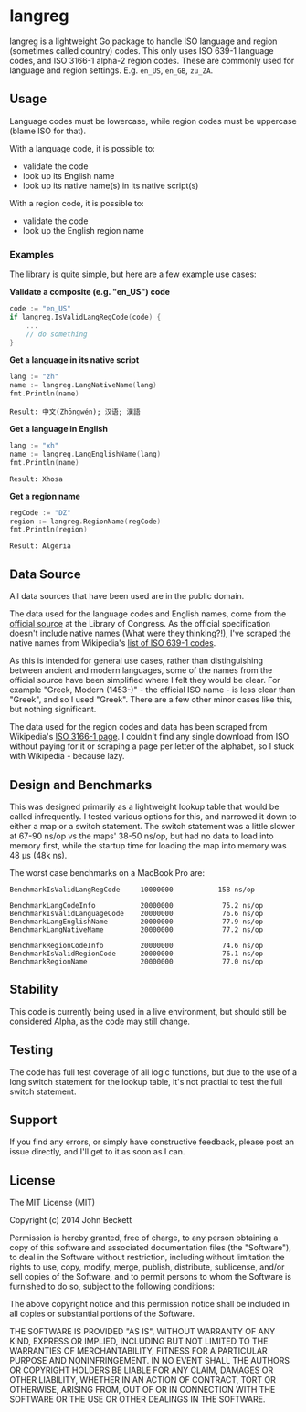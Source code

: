 langreg
=====

langreg is a lightweight Go package to handle ISO language and region (sometimes called country) codes. This only uses ISO 639-1 language codes, and ISO 3166-1 alpha-2 region codes.  These are commonly used for language and region settings.  E.g. `en_US`, `en_GB`, `zu_ZA`.

## Usage

Language codes must be lowercase, while region codes must be uppercase (blame ISO for that).

With a language code, it is possible to:
- validate the code
- look up its English name
- look up its native name(s) in its native script(s)

With a region code, it is possible to:
- validate the code
- look up the English region name

### Examples

The library is quite simple, but here are a few example use cases:

**Validate a composite (e.g. "en_US") code**
```go
code := "en_US"
if langreg.IsValidLangRegCode(code) {
	...
	// do something
}
```

**Get a language in its native script**
```go
lang := "zh"
name := langreg.LangNativeName(lang)
fmt.Println(name)
```

```Result: 中文(Zhōngwén); 汉语; 漢語```

**Get a language in English**
```go
lang := "xh"
name := langreg.LangEnglishName(lang)
fmt.Println(name)
```

```Result: Xhosa```

**Get a region name**
```go
regCode := "DZ"
region := langreg.RegionName(regCode)
fmt.Println(region)
```

```Result: Algeria```


## Data Source

All data sources that have been used are in the public domain.

The data used for the language codes and English names, come from the [official source](http://loc.gov/standards/iso639-2/ISO-639-2_utf-8.txt) at the Library of Congress.  As the official specification doesn't include native names (What were they thinking?!), I've scraped the native names from Wikipedia's [list of ISO 639-1 codes](http://en.wikipedia.org/wiki/List_of_ISO_639-1_codes).

As this is intended for general use cases, rather than distinguishing between ancient and modern languages, some of the names from the official source have been simplified where I felt they would be clear.  For example "Greek, Modern (1453-)" - the official ISO name - is less clear than "Greek", and so I used "Greek".  There are a few other minor cases like this, but nothing significant.

The data used for the region codes and data has been scraped from Wikipedia's [ISO 3166-1 page](http://en.wikipedia.org/wiki/ISO_3166-1). I couldn't find any single download from ISO without paying for it or scraping a page per letter of the alphabet, so I stuck with Wikipedia - because lazy.

## Design and Benchmarks

This was designed primarily as a lightweight lookup table that would be called infrequently.  I tested various options for this, and narrowed it down to either a map or a switch statement.  The switch statement was a little slower at 67-90 ns/op vs the maps' 38-50 ns/op, but had no data to load into memory first, while the startup time for loading the map into memory was 48 µs (48k ns).

The worst case benchmarks on a MacBook Pro are:
```
BenchmarkIsValidLangRegCode		10000000	       158 ns/op

BenchmarkLangCodeInfo			20000000	        75.2 ns/op
BenchmarkIsValidLanguageCode	20000000	        76.6 ns/op
BenchmarkLangEnglishName		20000000	        77.9 ns/op
BenchmarkLangNativeName			20000000	        77.2 ns/op

BenchmarkRegionCodeInfo			20000000	        74.6 ns/op
BenchmarkIsValidRegionCode		20000000	        76.1 ns/op
BenchmarkRegionName				20000000	        77.0 ns/op
```

## Stability

This code is currently being used in a live environment, but should still be considered Alpha, as the code may still change.

## Testing

The code has full test coverage of all logic functions, but due to the use of a long switch statement for the lookup table, it's not practial to test the full switch statement.

## Support

If you find any errors, or simply have constructive feedback, please post an issue directly, and I'll get to it as soon as I can.

## License

The MIT License (MIT)

Copyright (c) 2014 John Beckett

Permission is hereby granted, free of charge, to any person obtaining a copy
of this software and associated documentation files (the "Software"), to deal
in the Software without restriction, including without limitation the rights
to use, copy, modify, merge, publish, distribute, sublicense, and/or sell
copies of the Software, and to permit persons to whom the Software is
furnished to do so, subject to the following conditions:

The above copyright notice and this permission notice shall be included in all
copies or substantial portions of the Software.

THE SOFTWARE IS PROVIDED "AS IS", WITHOUT WARRANTY OF ANY KIND, EXPRESS OR
IMPLIED, INCLUDING BUT NOT LIMITED TO THE WARRANTIES OF MERCHANTABILITY,
FITNESS FOR A PARTICULAR PURPOSE AND NONINFRINGEMENT. IN NO EVENT SHALL THE
AUTHORS OR COPYRIGHT HOLDERS BE LIABLE FOR ANY CLAIM, DAMAGES OR OTHER
LIABILITY, WHETHER IN AN ACTION OF CONTRACT, TORT OR OTHERWISE, ARISING FROM,
OUT OF OR IN CONNECTION WITH THE SOFTWARE OR THE USE OR OTHER DEALINGS IN THE
SOFTWARE.